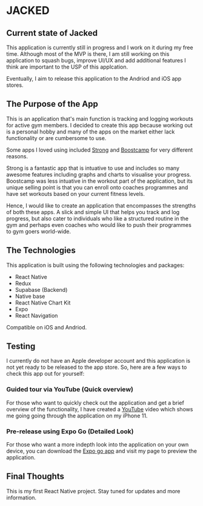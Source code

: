 # JACKED 


## Current state of Jacked

This application is currently still in progress and I work on it during my free time. Although most of the MVP is there, I am still working on this application to squash bugs, improve UI/UX and 
add additional features I think are important to the USP of this applcation. 

Eventually, I aim to release this application to the Andriod and iOS app stores.

## The Purpose of the App

This is an application that's main function is tracking and logging workouts for active gym members. I decided to create this app because working out is a personal hobby and many of the apps on the market either lack functionality or are cumbersome to use. 

Some apps I loved using included [Strong](https://www.strong.app/) and [Boostcamp](https://apps.apple.com/us/app/boostcamp-workout-plans-log/id1529354455) for very different reasons.

Strong is a fantastic app that is intuative to use and includes so many awesome features including graphs and charts to visualise your progress.
Boostcamp was less intuative in the workout part of the application, but its unique selling point is that you can enroll onto coaches programmes and have set workouts based on your current fitness levels.

Hence, I would like to create an application that encompasses the strengths of both these apps. A slick and simple UI that helps you track and log progress, but also cater to individuals who like a structured routine in the gym and perhaps even coaches who would like to push their programmes to gym goers world-wide.

## The Technologies 

This application is built using the following technologies and packages:
- React Native
- Redux 
- Supabase (Backend)
- Native base 
- React Native Chart Kit
- Expo
- React Navigation

Compatible on iOS and Andriod.

## Testing

I currently do not have an Apple developer account and this application is not yet ready to be released to the app store. 
So, here are a few ways to check this app out for yourself:

### Guided tour via YouTube (Quick overview)

For those who want to quickly check out the application and get a brief overview of the functionality, I have created a [YouTube](www.youtube.com) video which shows me going 
going through the application on my iPhone 11.

### Pre-release using Expo Go (Detailed Look)

For those who want a more indepth look into the application on your own device, you can download the [Expo go app](https://apps.apple.com/us/app/expo-go/id982107779)
and visit my page to preview the application.

## Final Thoughts

This is my first React Native project.
Stay tuned for updates and more information.
